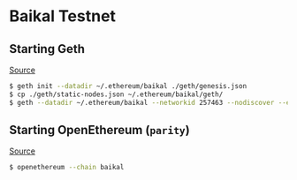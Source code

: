 Baikal Testnet
==============

## Starting Geth

[Source](https://github.com/quilt/go-ethereum/tree/eip-3074)

```bash
$ geth init --datadir ~/.ethereum/baikal ./geth/genesis.json
$ cp ./geth/static-nodes.json ~/.ethereum/baikal/geth/
$ geth --datadir ~/.ethereum/baikal --networkid 257463 --nodiscover --ethstats="{NAME}:baikalnet@baikal.quilt.link"
```

## Starting OpenEthereum (`parity`)

[Source](https://github.com/quilt/openethereum/tree/eip-3074)

```bash
$ openethereum --chain baikal
```
